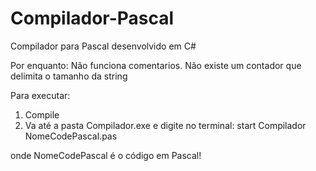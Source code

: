 # Compilador-Pascal
Compilador para Pascal desenvolvido em C#

Por enquanto:
Não funciona comentarios.
Não existe um contador que delimita o tamanho da string

Para executar:
1) Compile
2) Va até a pasta Compilador.exe e digite no terminal: start Compilador NomeCodePascal.pas

onde NomeCodePascal é o código em Pascal!
